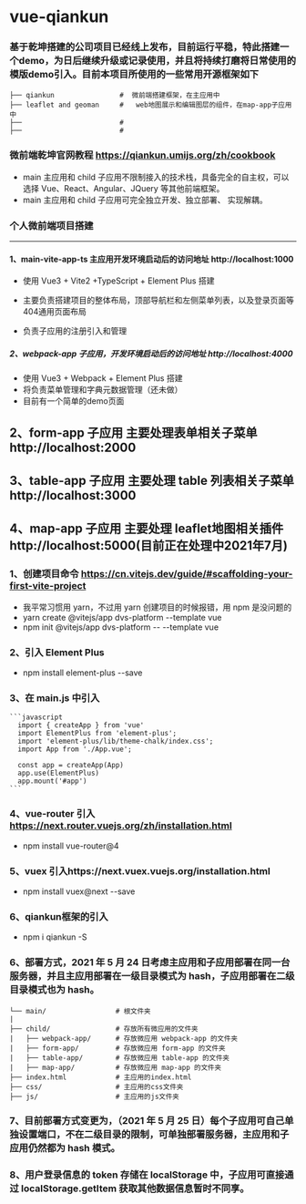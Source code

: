 # vue-qiankun

### 基于乾坤搭建的公司项目已经线上发布，目前运行平稳，特此搭建一个demo，为日后继续升级或记录使用，并且将持续打磨将日常使用的模版demo引入。目前本项目所使用的一些常用开源框架如下
    ├── qiankun                #  微前端搭建框架，在主应用中
    ├── leaflet and geoman     #   web地图展示和编辑图层的组件，在map-app子应用中
    ├──                        # 
    ├──                        # 
### 微前端乾坤官网教程 https://qiankun.umijs.org/zh/cookbook

- main 主应用和 child 子应用不限制接入的技术栈，具备完全的自主权，可以选择 Vue、React、Angular、JQuery 等其他前端框架。
- main 主应用和 child 子应用可完全独立开发、独立部署、 实现解耦。

### 个人微前端项目搭建
----------------------------------------------------------------------------------------
#### 1、main-vite-app-ts 主应用开发环境启动后的访问地址 http://localhost:1000

- 使用 Vue3 + Vite2 +TypeScript + Element Plus 搭建

- 主要负责搭建项目的整体布局，顶部导航栏和左侧菜单列表，以及登录页面等404通用页面布局

- 负责子应用的注册引入和管理

##### 2、webpack-app 子应用，开发环境启动后的访问地址 http://localhost:4000

- 使用 Vue3 + Webpack + Element Plus 搭建
- 将负责菜单管理和字典元数据管理（还未做）
- 目前有一个简单的demo页面

## 2、form-app 子应用 主要处理表单相关子菜单 http://localhost:2000

## 3、table-app 子应用 主要处理 table 列表相关子菜单 http://localhost:3000

## 4、map-app 子应用  主要处理 leaflet地图相关插件  http://localhost:5000(目前正在处理中2021年7月)



### 1、创建项目命令 https://cn.vitejs.dev/guide/#scaffolding-your-first-vite-project

- 我平常习惯用 yarn，不过用 yarn 创建项目的时候报错，用 npm 是没问题的
- yarn create @vitejs/app dvs-platform --template vue
- npm init @vitejs/app dvs-platform -- --template vue

### 2、引入 Element Plus

- npm install element-plus --save

### 3、在 main.js 中引入

    ```javascript
      import { createApp } from 'vue'
      import ElementPlus from 'element-plus';
      import 'element-plus/lib/theme-chalk/index.css';
      import App from './App.vue';

      const app = createApp(App)
      app.use(ElementPlus)
      app.mount('#app')
    ```

### 4、vue-router 引入 https://next.router.vuejs.org/zh/installation.html

- npm install vue-router@4

### 5、vuex 引入https://next.vuex.vuejs.org/installation.html

- npm install vuex@next --save

### 6、qiankun框架的引入
- npm i qiankun -S

### 6、部署方式，2021 年 5 月 24 日考虑主应用和子应用部署在同一台服务器，并且主应用部署在一级目录模式为 hash，子应用部署在二级目录模式也为 hash。

    └── main/                 # 根文件夹
    |
    ├── child/                # 存放所有微应用的文件夹
    |   ├── webpack-app/      # 存放微应用 webpack-app 的文件夹
    |   ├── form-app/         # 存放微应用 form-app 的文件夹
    |   ├── table-app/        # 存放微应用 table-app 的文件夹
    |   ├── map-app/          # 存放微应用 map-app 的文件夹
    ├── index.html            # 主应用的index.html
    ├── css/                  # 主应用的css文件夹
    ├── js/                   # 主应用的js文件夹

### 7、目前部署方式变更为，（2021 年 5 月 25 日）每个子应用可自己单独设置端口，不在二级目录的限制，可单独部署服务器，主应用和子应用仍然都为 hash 模式。

### 8、用户登录信息的 token 存储在 localStorage 中，子应用可直接通过 localStorage.getItem 获取其他数据信息暂时不同享。

